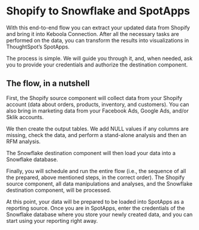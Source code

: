 # Shopify to Snowflake and SpotApps

With this end-to-end flow you can extract your updated data from Shopify and bring it into Keboola Connection. After all the necessary tasks are performed on the data, you can transform the results into visualizations in ThoughtSpot’s SpotApps.

The process is simple. We will guide you through it, and, when needed, ask you to provide your credentials and authorize the destination component.

## The flow, in a nutshell
First, the Shopify source component will collect data from your Shopify account (data about orders, products, inventory, and customers). You can also bring in marketing data from your Facebook Ads, Google Ads, and/or Sklik accounts.

We then create the output tables. We add NULL values if any columns are missing, check the data, and perform a stand-alone analysis and then an RFM analysis. 

The Snowflake destination component will then load your data into a Snowflake database.

Finally, you will schedule and run the entire flow (i.e., the sequence of all the prepared, above mentioned steps, in the correct order). The Shopify source component, all data manipulations and analyses, and the Snowflake destination component, will be processed.

At this point, your data will be prepared to be loaded into SpotApps as a reporting source. Once you are in SpotApps, enter the credentials of the Snowflake database where you store your newly created data, and you can start using your reporting right away.



